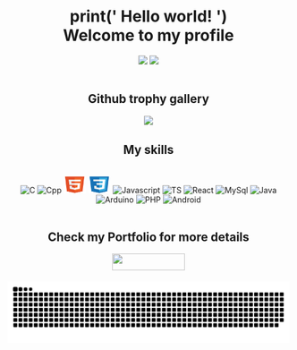 <div align="center">
    <h1> print(' Hello world! ') </br> Welcome to my profile</h1>
    
</div>

<div align="center">
    <img height="160em" src="https://github-readme-stats.vercel.app/api?username=SamuelMTeixeira&show_icons=true&theme=vue-dark&include_all_commits=true&count_private=true"/>
    <img height="160em" src="https://github-readme-stats.vercel.app/api/top-langs/?username=SamuelMTeixeira&layout=compact&langs_count=7&theme=vue-dark"/>
</div>

<br>

<h2 align="center">Github trophy gallery</h2>

<div align="center">
    <img alt"trophy" src="https://github-profile-trophy.vercel.app/?username=SamuelMTeixeira&theme=nord&row=1&margin-w=5"/>
</div>


<h2 align="center">My skills</h2>
<div align="center"><br>
    <img alt="C" height="30" width="40" src="https://cdn.jsdelivr.net/gh/devicons/devicon/icons/c/c-original.svg">
    <img alt="Cpp" height="30" width="40" src="https://cdn.jsdelivr.net/gh/devicons/devicon/icons/cplusplus/cplusplus-original.svg">
    <img alt="HTML" height="30" width="40" src="https://raw.githubusercontent.com/devicons/devicon/master/icons/html5/html5-original.svg">
    <img alt="CSS" height="30" width="40" src="https://raw.githubusercontent.com/devicons/devicon/master/icons/css3/css3-original.svg">
    <img alt="Javascript" height="30" width="40" src="https://cdn.jsdelivr.net/gh/devicons/devicon/icons/javascript/javascript-original.svg" >
    <img alt="TS" height="30" width="40" src="https://cdn.jsdelivr.net/gh/devicons/devicon/icons/typescript/typescript-original.svg" />
    <img alt="React" height="30" width="40" src="https://cdn.jsdelivr.net/gh/devicons/devicon/icons/react/react-original.svg" />
    <img alt="MySql" height="30" width="40" src="https://cdn.jsdelivr.net/gh/devicons/devicon/icons/mysql/mysql-original.svg">
    <img alt="Java" height="30" width="40" src="https://cdn.jsdelivr.net/gh/devicons/devicon/icons/java/java-original.svg">
    <img alt="Arduino" height="30" width="40" src="https://cdn.jsdelivr.net/gh/devicons/devicon/icons/arduino/arduino-original-wordmark.svg" />
    <img alt="PHP" height="30" width="40" src="https://cdn.jsdelivr.net/gh/devicons/devicon/icons/php/php-original.svg" />
    <img alt="Android" height="30" width="40" src="https://cdn.jsdelivr.net/gh/devicons/devicon/icons/android/android-plain.svg" />
</div>

<br>

<h2 align="center">Check my Portfolio for more details</h2>
<div align="center">
    <a alt="porfolio" href="https://samuelmteixeira.dev" target="_blank">
        <img height="30" width="130" src="https://img.shields.io/badge/See-Porfolio-1abc9c.svg" /> 
    </a>
</div>
<br>

<picture>
  <source
    media="(prefers-color-scheme: dark)"
    srcset="https://raw.githubusercontent.com/platane/snk/output/github-contribution-grid-snake-dark.svg"
  />
  <source
    media="(prefers-color-scheme: light)"
    srcset="https://raw.githubusercontent.com/platane/snk/output/github-contribution-grid-snake.svg"
  />
  <img
    alt="github contribution grid snake animation"
    src="https://raw.githubusercontent.com/platane/snk/output/github-contribution-grid-snake.svg"
  />
</picture>
